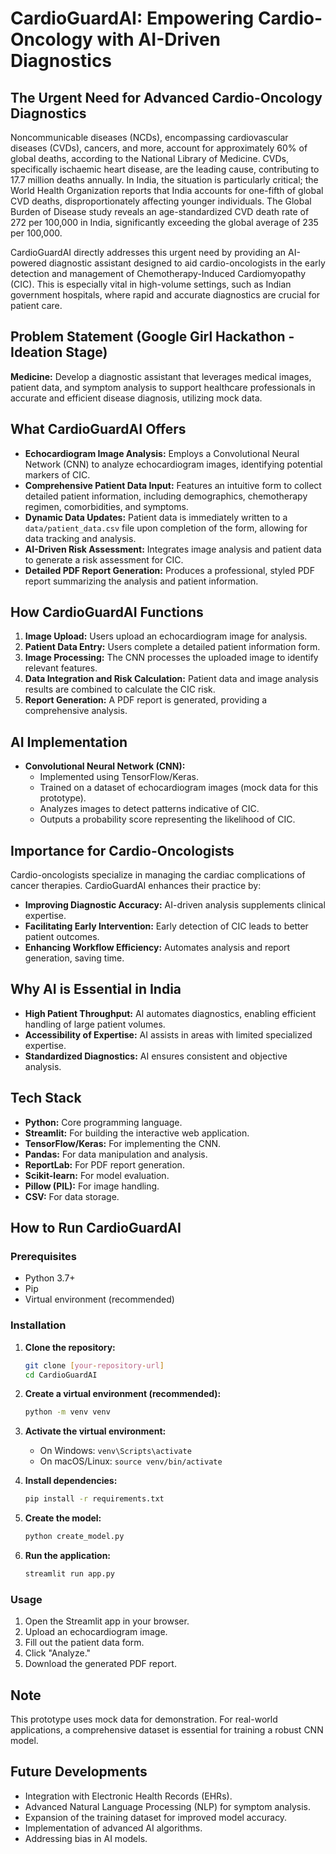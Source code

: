 # CardioGuardAI: Empowering Cardio-Oncology with AI-Driven Diagnostics

## The Urgent Need for Advanced Cardio-Oncology Diagnostics

Noncommunicable diseases (NCDs), encompassing cardiovascular diseases (CVDs), cancers, and more, account for approximately 60% of global deaths, according to the National Library of Medicine. CVDs, specifically ischaemic heart disease, are the leading cause, contributing to 17.7 million deaths annually. In India, the situation is particularly critical; the World Health Organization reports that India accounts for one-fifth of global CVD deaths, disproportionately affecting younger individuals. The Global Burden of Disease study reveals an age-standardized CVD death rate of 272 per 100,000 in India, significantly exceeding the global average of 235 per 100,000.

CardioGuardAI directly addresses this urgent need by providing an AI-powered diagnostic assistant designed to aid cardio-oncologists in the early detection and management of Chemotherapy-Induced Cardiomyopathy (CIC). This is especially vital in high-volume settings, such as Indian government hospitals, where rapid and accurate diagnostics are crucial for patient care.

## Problem Statement (Google Girl Hackathon - Ideation Stage)

**Medicine:** Develop a diagnostic assistant that leverages medical images, patient data, and symptom analysis to support healthcare professionals in accurate and efficient disease diagnosis, utilizing mock data.

## What CardioGuardAI Offers

* **Echocardiogram Image Analysis:** Employs a Convolutional Neural Network (CNN) to analyze echocardiogram images, identifying potential markers of CIC.
* **Comprehensive Patient Data Input:** Features an intuitive form to collect detailed patient information, including demographics, chemotherapy regimen, comorbidities, and symptoms.
* **Dynamic Data Updates:** Patient data is immediately written to a `data/patient_data.csv` file upon completion of the form, allowing for data tracking and analysis.
* **AI-Driven Risk Assessment:** Integrates image analysis and patient data to generate a risk assessment for CIC.
* **Detailed PDF Report Generation:** Produces a professional, styled PDF report summarizing the analysis and patient information.

## How CardioGuardAI Functions

1.  **Image Upload:** Users upload an echocardiogram image for analysis.
2.  **Patient Data Entry:** Users complete a detailed patient information form.
3.  **Image Processing:** The CNN processes the uploaded image to identify relevant features.
4.  **Data Integration and Risk Calculation:** Patient data and image analysis results are combined to calculate the CIC risk.
5.  **Report Generation:** A PDF report is generated, providing a comprehensive analysis.

## AI Implementation

* **Convolutional Neural Network (CNN):**
    * Implemented using TensorFlow/Keras.
    * Trained on a dataset of echocardiogram images (mock data for this prototype).
    * Analyzes images to detect patterns indicative of CIC.
    * Outputs a probability score representing the likelihood of CIC.

## Importance for Cardio-Oncologists

Cardio-oncologists specialize in managing the cardiac complications of cancer therapies. CardioGuardAI enhances their practice by:

* **Improving Diagnostic Accuracy:** AI-driven analysis supplements clinical expertise.
* **Facilitating Early Intervention:** Early detection of CIC leads to better patient outcomes.
* **Enhancing Workflow Efficiency:** Automates analysis and report generation, saving time.

## Why AI is Essential in India

* **High Patient Throughput:** AI automates diagnostics, enabling efficient handling of large patient volumes.
* **Accessibility of Expertise:** AI assists in areas with limited specialized expertise.
* **Standardized Diagnostics:** AI ensures consistent and objective analysis.

## Tech Stack

* **Python:** Core programming language.
* **Streamlit:** For building the interactive web application.
* **TensorFlow/Keras:** For implementing the CNN.
* **Pandas:** For data manipulation and analysis.
* **ReportLab:** For PDF report generation.
* **Scikit-learn:** For model evaluation.
* **Pillow (PIL):** For image handling.
* **CSV:** For data storage.

## How to Run CardioGuardAI

### Prerequisites

* Python 3.7+
* Pip
* Virtual environment (recommended)

### Installation

1.  **Clone the repository:**

    ```bash
    git clone [your-repository-url]
    cd CardioGuardAI
    ```

2.  **Create a virtual environment (recommended):**

    ```bash
    python -m venv venv
    ```

3.  **Activate the virtual environment:**

    * On Windows: `venv\Scripts\activate`
    * On macOS/Linux: `source venv/bin/activate`

4.  **Install dependencies:**

    ```bash
    pip install -r requirements.txt
    ```

5.  **Create the model:**

    ```bash
    python create_model.py
    ```

6.  **Run the application:**

    ```bash
    streamlit run app.py
    ```

### Usage

1.  Open the Streamlit app in your browser.
2.  Upload an echocardiogram image.
3.  Fill out the patient data form.
4.  Click "Analyze."
5.  Download the generated PDF report.

## Note

This prototype uses mock data for demonstration. For real-world applications, a comprehensive dataset is essential for training a robust CNN model.

## Future Developments

* Integration with Electronic Health Records (EHRs).
* Advanced Natural Language Processing (NLP) for symptom analysis.
* Expansion of the training dataset for improved model accuracy.
* Implementation of advanced AI algorithms.
* Addressing bias in AI models.